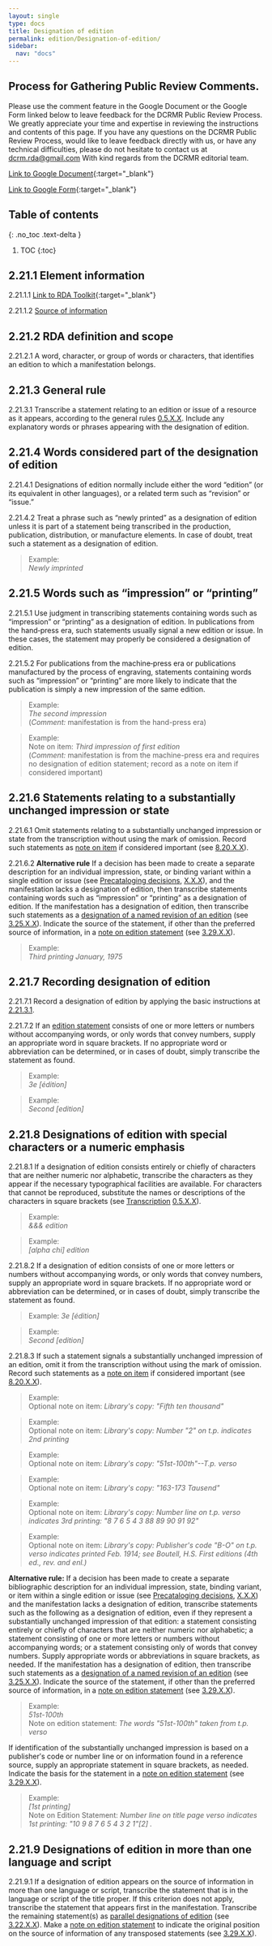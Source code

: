 ```yaml
---
layout: single
type: docs
title: Designation of edition
permalink: edition/Designation-of-edition/
sidebar:
  nav: "docs"
---
```


## Process for Gathering Public Review Comments.
Please use the comment feature in the Google Document or the Google Form linked below to leave feedback for the DCRMR Public Review Process.  We greatly appreciate your time and expertise in reviewing the instructions and contents of this page.  If you have any questions on the DCRMR Public Review Process, would like to leave feedback directly with us, or have any technical difficulties, please do not hesitate to contact us at dcrm.rda@gmail.com  With kind regards from the DCRMR editorial team.

[Link to Google Document](https://docs.google.com/document/d/1RdsSOlT6xC6qTydK7dJvNiZUxUFYXDeUPFbe3a_u-zQ/edit){:target="_blank"}

[Link to Google Form](https://docs.google.com/forms/d/e/1FAIpQLSdNtJkbY1mngdTcvCoB7zZcpaIuuKHvlbyiidP-QunDy14VcQ/viewform){:target="_blank"}

## Table of contents
{: .no_toc .text-delta }

1. TOC
{:toc}

## 2.21.1 Element information

<a name="2.21.1.1">2.21.1.1</a> [Link to RDA Toolkit](https://beta.rdatoolkit.org/Content/Index?externalId=en-US_ala-3f4a6575-8253-3866-a8f6-ce255dcb094c#){:target="_blank"}

<a name="2.21.1.2">2.21.1.2</a> [Source of information](/DCRMR/edition/)

## 2.21.2 RDA definition and scope

<a name="2.21.2.1">2.21.2.1</a> A word, character, or group of words or characters, that identifies an edition to which a manifestation belongs.

## 2.21.3 General rule

<a name="2.21.3.1">2.21.3.1</a> Transcribe a statement relating to an edition or issue of a  resource as it appears, according to the general rules [0.5.X.X](/DCRMR/general-rules/Transcription/#0.5.X.X). Include any explanatory words or phrases appearing with the designation of edition.

## 2.21.4 Words considered part of the designation of edition

<a name="2.21.4.1">2.21.4.1</a> Designations of edition normally include either the word “edition” (or its equivalent in other languages), or a related term such as “revision” or “issue.” 

<a name="2.21.4.2">2.21.4.2</a> Treat a phrase such as “newly printed” as a designation of edition unless it is
part of a statement being transcribed in the production, publication, distribution, or manufacture elements.  In case of doubt, treat such a statement as a designation of edition.

>Example:  
><CITE>Newly imprinted</CITE>

## 2.21.5 Words such as “impression” or “printing”

<a name="2.21.5.1">2.21.5.1</a> Use judgment in transcribing statements containing words such as “impression” or “printing” as a designation of edition. In publications from the hand‐press era, such statements usually signal a new edition or issue. In these cases, the statement may properly be considered a designation of edition.

<a name="2.21.5.2">2.21.5.2</a> For publications from the machine‐press era or publications manufactured by the process of engraving, statements containing words such as “impression” or “printing” are more likely to indicate that the publication is simply a new impression of the same edition. 

>Example:  
><CITE>The second impression</CITE>  
>(*Comment:* manifestation is from the hand-press era)

>Example:  
>Note on item: <CITE>Third impression of first edition</CITE>  
>(*Comment:* manifestation is from the machine-press era and requires no designation of edition statement; record as a note on item if considered important)

## 2.21.6 Statements relating to a substantially unchanged impression or state

<a name="2.21.6.1">2.21.6.1</a> Omit statements relating to a substantially unchanged impression or state from the transcription without using the mark of omission.  Record such statements as [note on item](/DCRMR/notes-on-items/Note-on-item/) if considered important (see [8.20.X.X](/DCRMR/notes-on-items/Note-on-item/#8.20.X.X)).

<a name="2.21.6.2">2.21.6.2</a> **Alternative rule** If a decision has been made to create a separate description for an individual impression, state, or binding variant within a single edition or issue (see [Precataloging decisions](/DCRMR/introduction/Precataloging-decisions/), [X.X.X](/DCRMR/introduction/Precataloging-decisions/#X.X.X)), and the manifestation lacks a designation of edition, then transcribe statements containing words such as “impression” or “printing” as a designation of edition. If the manifestation has a designation of edition, then transcribe such statements as a [designation of a named revision of an edition](/DCRMR/edition/Designation-of-a-named-revision-of-an-edition/) (see [3.25.X.X](/DCRMR/edition/Designation-of-a-named-revision-of-an-edition/#3.25.X.X)).  Indicate the source of the statement, if other than the preferred source of information, in a [note on edition statement](/DCRMR/edition/Note-on-edition-statement/) (see [3.29.X.X](/DCRMR/edition/Note-on-edition-statement/#3.29.X.X)).

>Example:  
> <CITE>Third printing January, 1975</CITE>

## 2.21.7 Recording designation of edition

<a name="2.21.7.1">2.21.7.1</a> Record a designation of edition by applying the basic instructions at [2.21.3.1](/DCRMR/edition/Designation-of-edition/#2.21.3.1).  

<a name="2.21.7.2">2.21.7.2</a> If an [edition statement](/DCRMR/edition/Edition-statement/) consists of one or more letters or numbers without accompanying words, or only words that convey numbers, supply an appropriate word in square brackets. If no appropriate word or abbreviation can be determined, or in cases of doubt, simply transcribe the statement as found.

>Example:  
><CITE>3e [édition]</CITE>

>Example:  
><CITE>Second [edition]</CITE>

## 2.21.8 Designations of edition with special characters or a numeric emphasis

<a name="2.21.8.1">2.21.8.1</a> If a designation of edition consists entirely or chiefly of characters that are neither numeric nor alphabetic, transcribe the characters as they appear if the necessary typographical facilities are available. For characters that cannot be reproduced, substitute the names or descriptions of the characters in square brackets (see [Transcription](/DCRMR/general-rules/Transcription/) [0.5.X.X](/DCRMR/general-rules/Transcription/#0.5.X.X)).

>Example:  
><CITE>&&& edition</CITE>

>Example:  
><CITE>[alpha chi] edition</CITE>

<a name="2.21.8.2">2.21.8.2</a> If a designation of edition consists of one or more letters or numbers without accompanying words, or only words that convey numbers, supply an appropriate word in square brackets. If no appropriate word or abbreviation can be determined, or in cases of doubt, simply transcribe the statement as found. 

>Example:
><CITE>3e [édition]</CITE>

>Example:  
><CITE>Second [edition]</CITE>

<a name="2.21.8.3">2.21.8.3</a> If such a statement signals a substantially unchanged impression of an edition,
omit it from the transcription without using the mark of omission.  Record such statements as a [note on item](/DCRMR/notes-on-items/Note-on-item/) if considered important (see [8.20.X.X](/DCRMR/notes-on-items/Note-on-item/#8.20.X.X)).

>Example:  
>Optional note on item: <CITE>Library's copy: "Fifth ten thousand"</CITE>
 
>Example:  
>Optional note on item: <CITE>Library's copy: Number "2" on t.p. indicates 2nd printing</CITE>

>Example:  
>Optional note on item: <CITE>Library's copy: "51st-100th"--T.p. verso</CITE>

>Example:  
>Optional note on item: <CITE>Library's copy: "163-173 Tausend"</CITE>

>Example:  
>Optional note on item: <CITE>Library's copy: Number line on t.p. verso indicates 3rd printing: "8 7 6 5 4 3 88 89 90 91 92"</CITE>
 
>Example:  
>Optional note on item: <CITE>Library's copy: Publisher's code "B-O" on t.p. verso indicates printed Feb. 1914; see Boutell, H.S. First editions (4th ed., rev. and enl.)</CITE>  

**Alternative rule:** If a decision has been made to create a separate bibliographic description for an individual impression, state, binding variant, or item within a single edition or issue (see [Precataloging decisions](/DCRMR/introduction/Precataloging-decisions/), [X.X.X](/DCRMR/introduction/Precataloging-decisions/#X.X.X)) and the manifestation lacks a designation of edition, transcribe statements such as the following as a designation of edition, even if they represent a substantially unchanged impression of that edition: a statement consisting entirely or chiefly of characters that are neither numeric nor alphabetic; a statement consisting of one or more letters or numbers without accompanying words; or a statement consisting only of words that convey numbers. Supply appropriate words or abbreviations in square brackets, as needed.  If the manifestation has a designation of edition, then transcribe such statements as a [designation of a named revision of an edition](/DCRMR/edition/Designation-of-a-named-revision-of-edition/) (see [3.25.X.X](/DCRMR/edition/Designation-of-a-name-revision-of-edition/#3.25.X.X)). Indicate the source of the statement, if other than the preferred source of information, in a [note on edition statement](/DCRMR/edition/Note-on-edition-statement/) (see [3.29.X.X](/DCRMR/edition/Note-on-edition-statement/#3.29.X.X)).

>Example:  
><CITE>51st-100th</CITE>  
>Note on edition statement: <CITE>The words "51st-100th" taken from t.p. verso</CITE>

If identification of the substantially unchanged impression is based on a publisherʹs code or number line or on information found in a reference source, supply an
appropriate statement in square brackets, as needed. Indicate the basis for the statement in a [note on edition statement](/DCRMR/edition/Note-on-edition-statement/) (see [3.29.X.X](/DCRMR/edition/Note-on-edition-statement/#3.29.X.X)).

>Example:  
><CITE>[1st printing]</CITE>  
>Note on Edition Statement: <CITE>Number line on title page verso indicates 1st printing: "10 9 8 7 6 5 4 3 2 1"[2] .</CITE>

## 2.21.9 Designations of edition in more than one language and script

<a name="2.21.9.1">2.21.9.1</a> If a designation of edition appears on the source of information in more than one language or script, transcribe the statement that is in the language or script of the title proper. If this criterion does not apply, transcribe the statement that appears first in the manifestation. Transcribe the remaining statement(s) as [parallel designations of edition](/DCRMR/edition/Parallel-designations-of-edition/) (see [3.22.X.X](/DCRMR/edition/Parallel-designations-of-edition/#3.22.X.X)). Make a [note on edition statement](/DCRMR/edition/Note-on-edition-statement/) to indicate the original position on the source of information of any transposed statements (see [3.29.X.X](/DCRMR/edition/Note-on-edition-statement/#3.29.X.X)).
